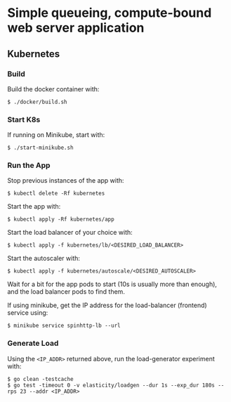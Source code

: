 # Simple queueing, compute-bound web server application

## Kubernetes

### Build

Build the docker container with:

```
$ ./docker/build.sh
```

### Start K8s

If running on Minikube, start with:
```
$ ./start-minikube.sh
```

### Run the App

Stop previous instances of the app with:
```
$ kubectl delete -Rf kubernetes
```

Start the app with:
```
$ kubectl apply -Rf kubernetes/app
```

Start the load balancer of your choice with:
```
$ kubectl apply -f kubernetes/lb/<DESIRED_LOAD_BALANCER>
```

Start the autoscaler with:
```
$ kubectl apply -f kubernetes/autoscale/<DESIRED_AUTOSCALER>
```

Wait for a bit for the app pods to start (10s is usually more than enough), and
the load balancer pods to find them.

If using minikube, get the IP address for the load-balancer (frontend) service
using:
```
$ minikube service spinhttp-lb --url 
```

### Generate Load

Using the `<IP_ADDR>` returned above, run the load-generator experiment with:
```
$ go clean -testcache
$ go test -timeout 0 -v elasticity/loadgen --dur 1s --exp_dur 180s --rps 23 --addr <IP_ADDR>
```
